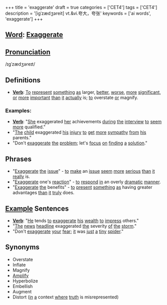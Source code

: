 +++
title = 'exaggerate'
draft = true
categories = ['CET4']
tags = ['CET4']
description = '[igˈzædʒəreit] vt.&vi.夸大，夸张'
keywords = ['ai words', 'exaggerate']
+++

## [Word](/post/word/): [Exaggerate](/post/exaggerate/)

## [Pronunciation](/post/pronunciation/)
/ɪɡˈzædʒəreɪt/

## Definitions
- **[Verb](/post/verb/)**: [To](/post/to/) [represent](/post/represent/) [something](/post/something/) [as](/post/as/) larger, [better](/post/better/), [worse](/post/worse/), [more](/post/more/) [significant](/post/significant/), [or](/post/or/) [more](/post/more/) [important](/post/important/) [than](/post/than/) [it](/post/it/) [actually](/post/actually/) is; [to](/post/to/) overstate [or](/post/or/) magnify. 

### Examples:
- **[Verb](/post/verb/)**: "[She](/post/she/) exaggerated [her](/post/her/) achievements [during](/post/during/) [the](/post/the/) [interview](/post/interview/) [to](/post/to/) [seem](/post/seem/) [more](/post/more/) qualified." 
- "[The](/post/the/) [child](/post/child/) exaggerated [his](/post/his/) [injury](/post/injury/) [to](/post/to/) [get](/post/get/) [more](/post/more/) [sympathy](/post/sympathy/) [from](/post/from/) [his](/post/his/) parents."
- "Don't [exaggerate](/post/exaggerate/) [the](/post/the/) [problem](/post/problem/); let's [focus](/post/focus/) [on](/post/on/) [finding](/post/finding/) [a](/post/a/) [solution](/post/solution/)."

## Phrases
- "[Exaggerate](/post/exaggerate/) [the](/post/the/) [issue](/post/issue/)" - [to](/post/to/) [make](/post/make/) an [issue](/post/issue/) [seem](/post/seem/) [more](/post/more/) [serious](/post/serious/) [than](/post/than/) [it](/post/it/) [really](/post/really/) is.
- "[Exaggerate](/post/exaggerate/) one's [reaction](/post/reaction/)" - [to](/post/to/) [respond](/post/respond/) [in](/post/in/) an overly [dramatic](/post/dramatic/) [manner](/post/manner/).
- "[Exaggerate](/post/exaggerate/) [the](/post/the/) benefits" - [to](/post/to/) [present](/post/present/) [something](/post/something/) [as](/post/as/) having greater advantages [than](/post/than/) [it](/post/it/) [truly](/post/truly/) does.

## [Example](/post/example/) Sentences
- **[Verb](/post/verb/)**: "[He](/post/he/) tends [to](/post/to/) [exaggerate](/post/exaggerate/) [his](/post/his/) [wealth](/post/wealth/) [to](/post/to/) [impress](/post/impress/) others."
- "[The](/post/the/) [news](/post/news/) [headline](/post/headline/) exaggerated [the](/post/the/) severity [of](/post/of/) [the](/post/the/) [storm](/post/storm/)."
- "Don't [exaggerate](/post/exaggerate/) [your](/post/your/) [fear](/post/fear/); [it](/post/it/) was [just](/post/just/) [a](/post/a/) [tiny](/post/tiny/) [spider](/post/spider/)."

## Synonyms
- Overstate
- Inflate
- Magnify
- [Amplify](/post/amplify/)
- Hyperbolize
- Embellish
- Augment
- Distort ([in](/post/in/) [a](/post/a/) context [where](/post/where/) [truth](/post/truth/) is misrepresented)
